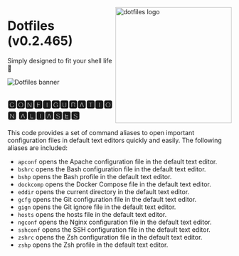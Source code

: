 <!-- markdownlint-disable MD033 MD041 -->

<img src="https://kura.pro/dotfiles/v2/images/logos/dotfiles.svg"
alt="dotfiles logo" width="261" align="right" />

<!-- markdownlint-enable MD033 MD041 -->

# Dotfiles (v0.2.465)

Simply designed to fit your shell life 🐚

![Dotfiles banner][banner]

## 🅲🅾🅽🅵🅸🅶🆄🆁🅰🆃🅸🅾🅽 🅰🅻🅸🅰🆂🅴🆂

This code provides a set of command aliases to open important
configuration files in default text editors quickly and easily. The
following aliases are included:

- `apconf` opens the Apache configuration file in the default text
  editor.
- `bshrc` opens the Bash configuration file in the default text editor.
- `bshp` opens the Bash profile in the default text editor.
- `dockcomp` opens the Docker Compose file in the default text editor.
- `eddir` opens the current directory in the default text editor.
- `gcfg` opens the Git configuration file in the default text editor.
- `gign` opens the Git ignore file in the default text editor.
- `hosts` opens the hosts file in the default text editor.
- `ngconf` opens the Nginx configuration file in the default text
  editor.
- `sshconf` opens the SSH configuration file in the default text editor.
- `zshrc` opens the Zsh configuration file in the default text editor.
- `zshp` opens the Zsh profile in the default text editor.

[banner]: https://kura.pro/dotfiles/v2/images/titles/title-dotfiles.svg

